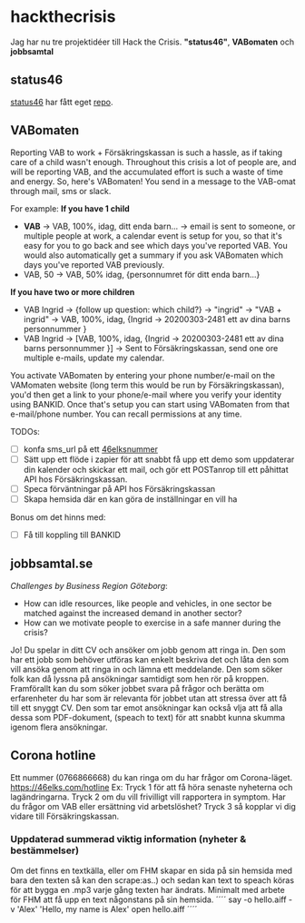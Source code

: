 # hackthecrisis
Jag har nu tre projektidéer till Hack the Crisis. **"status46"**, **VABomaten** och **jobbsamtal**

## status46
[status46](https://github.com/littlekid/status46) har fått eget [repo](https://github.com/littlekid/status46).
<br>

## VABomaten
Reporting VAB to work + Försäkringskassan is such a hassle, as if taking care of a child wasn't enough. Throughout this crisis a lot of people are, and will be reporting VAB, and the accumulated effort is such a waste of time and energy. So, here's VABomaten! You send in a message to the VAB-omat through mail, sms or slack.

For example:
**If you have 1 child**
- **VAB** -> VAB, 100%, idag, ditt enda barn... -> email is sent to someone, or multiple people at work, a calendar event is setup for you, so that it's easy for you to go back and see which days you've reported VAB. You would also automatically get a summary if you ask VABomaten which days you've reported VAB previously.
- VAB, 50 -> VAB, 50% idag, {personnumret för ditt enda barn...}



**If you have two or more children**
- VAB Ingrid -> {follow up question: which child?} -> "ingrid" -> "VAB + ingrid" -> VAB, 100%, idag, {Ingrid -> 20200303-2481 ett av dina barns personnummer }
- VAB Ingrid -> [VAB, 100%, idag, {Ingrid -> 20200303-2481 ett av dina barns personnummer }] -> Sent to Försäkringskassan, send one ore multiple e-mails, update my calendar.

You activate VABomaten by entering your phone number/e-mail on the VAMomaten website (long term this would be run by Försäkringskassan), you'd then get a link to your phone/e-mail where you verify your identity using BANKID. Once that's setup you can start using VABomaten from that e-mail/phone number. You can recall permissions at any time.

TODOs:
- [ ] konfa sms_url på ett [46elksnummer](https://46elks.com/hackthecrisis)
- [ ] Sätt upp ett flöde i zapier för att snabbt få upp ett demo som uppdaterar din kalender och skickar ett mail, och gör ett POSTanrop till ett påhittat API hos Försäkringskassan.
- [ ] Speca förväntningar på API hos Försäkringskassan
- [ ] Skapa hemsida där en kan göra de inställningar en vill ha

Bonus om det hinns med:
- [ ] Få till koppling till BANKID


## **jobbsamtal.se**
*Challenges by Business Region Göteborg*: 
- How can idle resources, like people and vehicles, in one sector be matched against the increased demand in another sector? 
- How can we motivate people to exercise in a safe manner during the crisis?

Jo! Du spelar in ditt CV och ansöker om jobb genom att ringa in. Den som har ett jobb som behöver utföras kan enkelt beskriva det och låta den som vill ansöka genom att ringa in och lämna ett meddelande. 
Den som söker folk kan då lyssna på ansökningar samtidigt som hen rör på kroppen. Framförallt kan du som söker jobbet svara på frågor och berätta om erfarenheter du har som är relevanta för jobbet utan att stressa över att få till ett snyggt CV. Den som tar emot ansökningar kan också vlja att få alla dessa som PDF-dokument, (speach to text) för att snabbt kunna skumma igenom flera ansökningar. 


## Corona hotline
Ett nummer (0766866668) du kan ringa om du har frågor om Corona-läget.
https://46elks.com/hotline
Ex: 
Tryck 1 för att få höra senaste nyheterna och lagändringarna. 
Tryck 2 om du vill frivilligt vill rapportera in symptom. 
Har du frågor om VAB eller ersättning vid arbetslöshet? 
Tryck 3 så kopplar vi dig vidare till Försäkringskassan.

### Uppdaterad summerad viktig information (nyheter & bestämmelser)
Om det finns en textkälla, eller om FHM skapar en sida på sin hemsida med bara den texten så kan den scrape:as..) och sedan kan text to speach köras för att bygga en .mp3 varje gång texten har ändrats. Minimalt med arbete för FHM att få upp en text någonstans på sin hemsida.
´´´´
say -o hello.aiff -v 'Alex' 'Hello, my name is Alex'
open hello.aiff
´´´´

